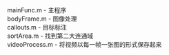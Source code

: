 mainFunc.m - 主程序  
bodyFrame.m - 图像处理  
callouts.m - 目标标注  
sortArea.m - 找到第二大连通域  
videoProcess.m - 将视频以每一帧一张图的形式保存起来
